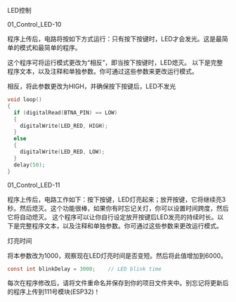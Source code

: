 LED控制

01_Control_LED-10

程序上传后，电路将按如下方式运行：只有按下按键时，LED才会发光。这是最简单的模式和最简单的程序。

这个程序可将运行模式更改为“相反”，即当按下按键时，LED熄灭。
以下是完整程序文本，以及注释和单独参数。你可通过这些参数来更改运行模式。

相反，将此参数更改为HIGH，并确保按下按键后，LED不发光

```c
void loop()
{
  if (digitalRead(BTNA_PIN) == LOW)
  {
    digitalWrite(LED_RED, HIGH);
  }
  else
  {
    digitalWrite(LED_RED, LOW);
  }
  delay(50);
}
```

01_Control_LED-11

程序上传后，电路工作如下：按下按键，LED灯亮起来；放开按键，它将继续亮3秒。然后熄灭。这个功能很棒，如果你有时忘记关灯，你可以设置时间跨度，然后它将自动熄灭。
这个程序可以让你自行设定放开按键后LED发亮的持续时长。以下是完整程序文本，以及注释和单独参数。你可通过这些参数来更改运行模式。

灯亮时间

将本参数改为1000，观察现在LED灯亮时间是否变短。然后将此值增加到6000。

```c
const int blinkDelay = 3000;    // LED blink time
```

每次在程序修改后，请将文件重命名并保存到你的项目文件夹中。别忘记将更新后的程序上传到111号模块(ESP32)！